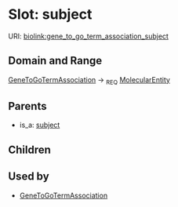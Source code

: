 # Slot: subject




URI: [biolink:gene_to_go_term_association_subject](https://w3id.org/biolink/vocab/gene_to_go_term_association_subject)
## Domain and Range

[GeneToGoTermAssociation](GeneToGoTermAssociation.md) ->  <sub>REQ</sub> [MolecularEntity](MolecularEntity.md)
## Parents

 *  is_a: [subject](functional_association_subject.md)
## Children

## Used by

 * [GeneToGoTermAssociation](GeneToGoTermAssociation.md)
